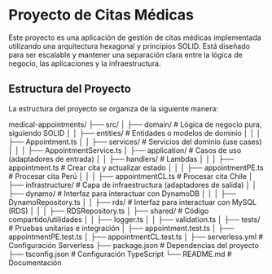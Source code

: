# Proyecto de Citas Médicas

Este proyecto es una aplicación de gestión de citas médicas implementada utilizando una arquitectura hexagonal y principios SOLID. Está diseñado para ser escalable y mantener una separación clara entre la lógica de negocio, las aplicaciones y la infraestructura.

## Estructura del Proyecto

La estructura del proyecto se organiza de la siguiente manera:

medical-appointments/
├── src/
│ ├── domain/ # Lógica de negocio pura, siguiendo SOLID
│ │ ├── entities/ # Entidades o modelos de dominio
│ │ │ ├── Appointment.ts
│ │ ├── services/ # Servicios del dominio (use cases)
│ │ │ ├── AppointmentService.ts
│ ├── application/ # Casos de uso (adaptadores de entrada)
│ │ ├── handlers/ # Lambdas
│ │ │ ├── appointment.ts # Crear cita y actualizar estado
│ │ │ ├── appointmentPE.ts # Procesar cita Perú
│ │ │ ├── appointmentCL.ts # Procesar cita Chile
│ ├── infrastructure/ # Capa de infraestructura (adaptadores de salida)
│ │ ├── dynamo/ # Interfaz para interactuar con DynamoDB
│ │ │ ├── DynamoRepository.ts
│ │ ├── rds/ # Interfaz para interactuar con MySQL (RDS)
│ │ │ ├── RDSRepository.ts
│ ├── shared/ # Código compartido/utilidades
│ │ ├── logger.ts
│ │ ├── validation.ts
│
├── tests/ # Pruebas unitarias e integración
│ ├── appointment.test.ts
│ ├── appointmentPE.test.ts
│ ├── appointmentCL.test.ts
│
├── serverless.yml # Configuración Serverless
├── package.json # Dependencias del proyecto
├── tsconfig.json # Configuración TypeScript
└── README.md # Documentación
